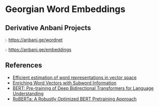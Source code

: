 # Georgian Word Embeddings

## Derivative Anbani Projects

჻ <https://anbani.ge/wordnet>  

჻ <https://anbani.ge/embeddings>

## References

- [Efficient estimation of word representations in vector space](https://arxiv.org/abs/1301.3781)
- [Enriching Word Vectors with Subword Information](https://arxiv.org/abs/1607.04606)
- [BERT: Pre-training of Deep Bidirectional Transformers for Language Understanding](https://arxiv.org/abs/1810.04805)
- [RoBERTa: A Robustly Optimized BERT Pretraining Approach](https://arxiv.org/abs/1907.11692)
